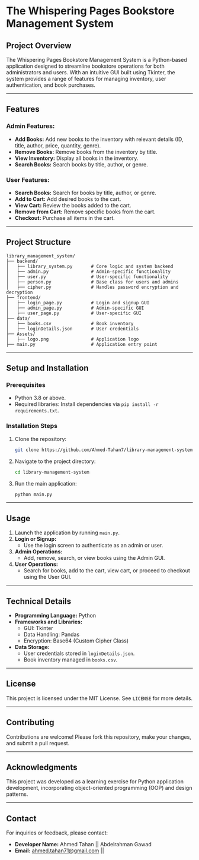 # The Whispering Pages Bookstore Management System

## Project Overview
The Whispering Pages Bookstore Management System is a Python-based application designed to streamline bookstore operations for both administrators and users. With an intuitive GUI built using Tkinter, the system provides a range of features for managing inventory, user authentication, and book purchases.

---

## Features

### Admin Features:
- **Add Books:** Add new books to the inventory with relevant details (ID, title, author, price, quantity, genre).
- **Remove Books:** Remove books from the inventory by title.
- **View Inventory:** Display all books in the inventory.
- **Search Books:** Search books by title, author, or genre.

### User Features:
- **Search Books:** Search for books by title, author, or genre.
- **Add to Cart:** Add desired books to the cart.
- **View Cart:** Review the books added to the cart.
- **Remove from Cart:** Remove specific books from the cart.
- **Checkout:** Purchase all items in the cart.

---

## Project Structure
```
library_management_system/
├── backend/
│   ├── library_system.py       # Core logic and system backend
│   ├── admin.py                # Admin-specific functionality
│   ├── user.py                 # User-specific functionality
│   ├── person.py               # Base class for users and admins
│   ├── cipher.py               # Handles password encryption and decryption
├── frontend/
│   ├── login_page.py           # Login and signup GUI
│   ├── admin_page.py           # Admin-specific GUI
│   ├── user_page.py            # User-specific GUI
├── data/
│   ├── books.csv               # Book inventory
│   ├── loginDetails.json       # User credentials
├── Assets/
│   ├── logo.png                # Application logo
├── main.py                     # Application entry point
```

---

## Setup and Installation

### Prerequisites
- Python 3.8 or above.
- Required libraries: Install dependencies via `pip install -r requirements.txt`.

### Installation Steps
1. Clone the repository:
   ```bash
   git clone https://github.com/Ahmed-Tahan7/library-management-system.git
   ```
2. Navigate to the project directory:
   ```bash
   cd library-management-system
   ```
3. Run the main application:
   ```bash
   python main.py
   ```

---

## Usage

1. Launch the application by running `main.py`.
2. **Login or Signup:**
   - Use the login screen to authenticate as an admin or user.
3. **Admin Operations:**
   - Add, remove, search, or view books using the Admin GUI.
4. **User Operations:**
   - Search for books, add to the cart, view cart, or proceed to checkout using the User GUI.

---

## Technical Details
- **Programming Language:** Python
- **Frameworks and Libraries:**
  - GUI: Tkinter
  - Data Handling: Pandas
  - Encryption: Base64 (Custom Cipher Class)
- **Data Storage:**
  - User credentials stored in `loginDetails.json`.
  - Book inventory managed in `books.csv`.

---

## License
This project is licensed under the MIT License. See `LICENSE` for more details.

---

## Contributing
Contributions are welcome! Please fork this repository, make your changes, and submit a pull request.

---

## Acknowledgments
This project was developed as a learning exercise for Python application development, incorporating object-oriented programming (OOP) and design patterns.

---

## Contact
For inquiries or feedback, please contact:
- **Developer Name:** Ahmed Tahan || Abdelrahman Gawad
- **Email:** ahmed.tahan71@gmail.com || 

